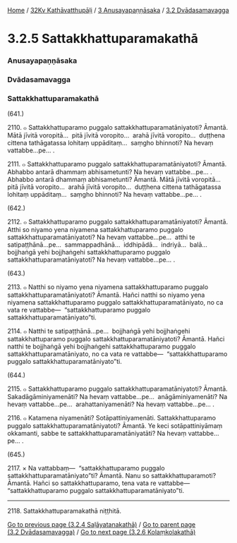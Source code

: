 
[Home](/) / [32Kv Kathāvatthupāḷi](../../../32Kv.md) / [3 Anusayapaṇṇāsaka](../../3.md) / [3.2 Dvādasamavagga](../3.2.md)

# 3.2.5 Sattakkhattuparamakathā

### Anusayapaṇṇāsaka

### Dvādasamavagga

### Sattakkhattuparamakathā

(641.)

2110\. ๐ Sattakkhattuparamo puggalo sattakkhattuparamatāniyatoti? Āmantā. Mātā jīvitā voropitā…  pitā jīvitā voropito…  arahā jīvitā voropito…  duṭṭhena cittena tathāgatassa lohitaṃ uppāditaṃ…  saṃgho bhinnoti? Na hevaṃ vattabbe…pe… .

2111\. ๐ Sattakkhattuparamo puggalo sattakkhattuparamatāniyatoti? Āmantā. Abhabbo antarā dhammaṃ abhisametunti? Na hevaṃ vattabbe…pe… . Abhabbo antarā dhammaṃ abhisametunti? Āmantā. Mātā jīvitā voropitā…  pitā jīvitā voropito…  arahā jīvitā voropito…  duṭṭhena cittena tathāgatassa lohitaṃ uppāditaṃ…  saṃgho bhinnoti? Na hevaṃ vattabbe…pe… .

(642.)

2112\. ๐ Sattakkhattuparamo puggalo sattakkhattuparamatāniyatoti? Āmantā. Atthi so niyamo yena niyamena sattakkhattuparamo puggalo sattakkhattuparamatāniyatoti? Na hevaṃ vattabbe…pe…  atthi te satipaṭṭhānā…pe…  sammappadhānā…  iddhipādā…  indriyā…  balā…  bojjhaṅgā yehi bojjhaṅgehi sattakkhattuparamo puggalo sattakkhattuparamatāniyatoti? Na hevaṃ vattabbe…pe… .

(643.)

2113\. ๐ Natthi so niyamo yena niyamena sattakkhattuparamo puggalo sattakkhattuparamatāniyatoti? Āmantā. Hañci natthi so niyamo yena niyamena sattakkhattuparamo puggalo sattakkhattuparamatāniyato, no ca vata re vattabbe—  “sattakkhattuparamo puggalo sattakkhattuparamatāniyato”ti.

2114\. ๐ Natthi te satipaṭṭhānā…pe…  bojjhaṅgā yehi bojjhaṅgehi sattakkhattuparamo puggalo sattakkhattuparamatāniyatoti? Āmantā. Hañci natthi te bojjhaṅgā yehi bojjhaṅgehi sattakkhattuparamo puggalo sattakkhattuparamatāniyato, no ca vata re vattabbe—  “sattakkhattuparamo puggalo sattakkhattuparamatāniyato”ti.

(644.)

2115\. ๐ Sattakkhattuparamo puggalo sattakkhattuparamatāniyatoti? Āmantā. Sakadāgāminiyamenāti? Na hevaṃ vattabbe…pe…  anāgāminiyamenāti? Na hevaṃ vattabbe…pe…  arahattaniyamenāti? Na hevaṃ vattabbe…pe… .

2116\. ๐ Katamena niyamenāti? Sotāpattiniyamenāti. Sattakkhattuparamo puggalo sattakkhattuparamatāniyatoti? Āmantā. Ye keci sotāpattiniyāmaṃ okkamanti, sabbe te sattakkhattuparamatāniyatāti? Na hevaṃ vattabbe…pe… .

(645.)

2117\. × Na vattabbaṃ—  “sattakkhattuparamo puggalo sattakkhattuparamatāniyato”ti? Āmantā. Nanu so sattakkhattuparamoti? Āmantā. Hañci so sattakkhattuparamo, tena vata re vattabbe—  “sattakkhattuparamo puggalo sattakkhattuparamatāniyato”ti.

---

2118\. Sattakkhattuparamakathā niṭṭhitā.



[Go to previous page (3.2.4 Saḷāyatanakathā)](3.2.4.md) / [Go to parent page (3.2 Dvādasamavagga)](../3.2.md) / [Go to next page (3.2.6 Kolaṃkolakathā)](3.2.6.md)


